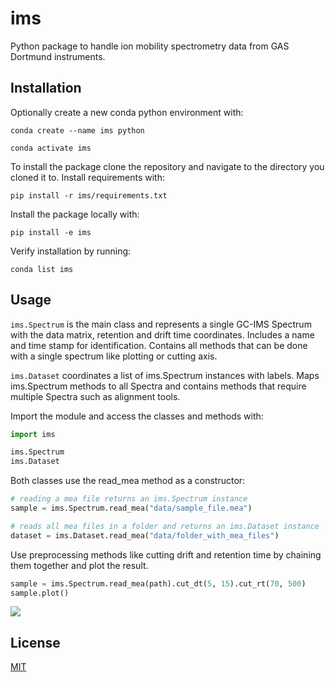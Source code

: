 # ims

Python package to handle ion mobility spectrometry data from GAS Dortmund instruments.

## Installation

Optionally create a new conda python environment with:

`conda create --name ims python`

`conda activate ims`

To install the package clone the repository and navigate to the directory
you cloned it to.
Install requirements with:

`pip install -r ims/requirements.txt`

Install the package locally with:

`pip install -e ims`

Verify installation by running:

`conda list ims`

## Usage

`ims.Spectrum` is the main class and represents a single GC-IMS Spectrum
with the data matrix, retention and drift time coordinates.
Includes a name and time stamp for identification.
Contains all methods that can be done with a single spectrum like plotting
or cutting axis.

`ims.Dataset` coordinates a list of ims.Spectrum instances with labels.
Maps ims.Spectrum methods to all Spectra and contains methods
that require multiple Spectra such as alignment tools.

Import the module and access the classes and methods with:

```python
import ims

ims.Spectrum
ims.Dataset
```

Both classes use the read_mea method as a constructor:

```python
# reading a mea file returns an ims.Spectrum instance
sample = ims.Spectrum.read_mea("data/sample_file.mea")

# reads all mea files in a folder and returns an ims.Dataset instance
dataset = ims.Dataset.read_mea("data/folder_with_mea_files")
```

Use preprocessing methods like cutting drift and retention time
by chaining them together and plot the result.

```python
sample = ims.Spectrum.read_mea(path).cut_dt(5, 15).cut_rt(70, 500)
sample.plot()
```

<img src="sample.svg"/>


## License

[MIT](https://choosealicense.com/licenses/mit/)
